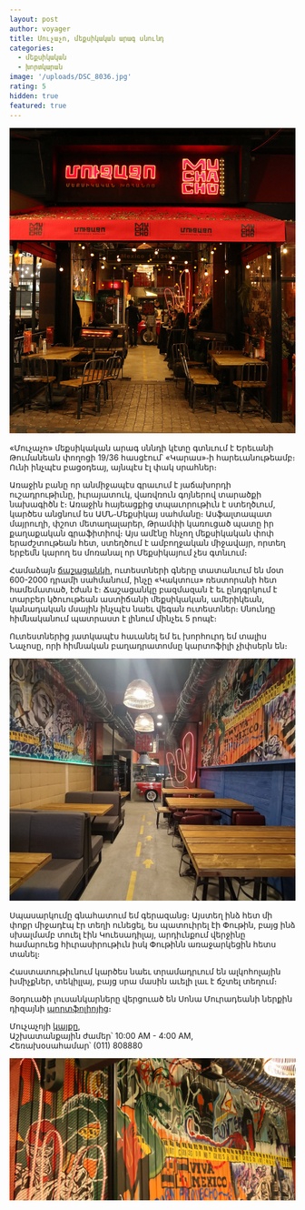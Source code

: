 ```yaml
---
layout: post
author: voyager
title: Մուչաչո, մեքսիկական արագ սնունդ
categories:
  - մեքսիկական
  - խորտկարան
image: '/uploads/DSC_8036.jpg'
rating: 5
hidden: true
featured: true
---
```


![առաջին նկար](/uploads/muchacho_1.jpeg)

«Մուչաչո» մեքսիկական արագ սննդի կէտը գտնւում է Երեւանի Թումանեան փողոցի 19/36 հասցէում՝ «Կարաս»֊ի հարեւանութեամբ։ Ունի ինչպէս բացօդեայ, այնպէս էլ փակ սրահներ։

Առաջին բանը որ անմիջապէս գրաւում է յաճախորդի ուշադրութիւնը, իւրայատուկ, վառվռուն գոյներով տարածքի նախագիծն է։ Առաջին հայեացքից տպաւորութիւն է ստեղծւում, կարծես անցնում ես ԱՄՆ֊Մեքսիկայ սահմանը։ Ասֆալտապատ մայրուղի, փշոտ մետաղալարեր, Թրամփի կառուցած պատը իր քաղաքական գրաֆիտիով։ Այս ամէնը հնչող մեքսիկական փոփ երաժշտութեան հետ, ստեղծում է ամբողջական միջավայր, որտեղ երբեմն կարող ես մոռանալ որ Մեքսիկայում չես գտնւում։

Համաձայն [ճաշացանկի](https://www.facebook.com/pg/MuchachoArmenia/menu/), ուտեստների գները տատանւում են մօտ 600-2000 դրամի սահմանում, ինչը «Կակտուս» ռեստորանի հետ համեմատած, էժան է։ Ճաշացանկը բազմազան է եւ ընդգրկում է տարբեր կծուութեան աստիճանի մեքսիկական, ամերիկեան, կանադական մսային ինչպէս նաեւ վեգան ուտեստներ։ Սնունդը հիմնականում պատրաստ է լինում մինչեւ 5 րոպէ։

Ուտեստներից յատկապէս հաւանել եմ եւ խորհուրդ եմ տալիս Նաչոսը, որի հիմնական բաղադրատոմսը կարտոֆիլի չիփսերն են։

![երրորդ նկար](/uploads/muchacho_2.jpeg)

Սպասարկումը գնահատում եմ գերազանց։ Այստեղ ինձ հետ մի փոքր միջադէպ էր տեղի ունեցել, ես պատուիրել էի Փութին, բայց ինձ սխալմամբ տուել էին Կուեսադիլայ, արդիւնքում վերջինը համարուեց հիւրասիրութիւն իսկ Փութինն առաջարկեցին հետս տանել։

Հաստատութիւնում կարծես նաեւ տրամադրւում են ալկոհոլային խմիչքներ, տեկիլլայ, բայց սրա մասին աւելի լաւ է ճշտել տեղում։

Յօդուածի լուսանկարները վերցուած են Սոնա Մուրադեանի ներքին դիզայնի [պորտֆոլիոյից](https://www.behance.net/gallery/109920275/MUCHACHO-Mexican-Fast-Food-interior-design-in-Yerevan)։

Մուչաչոյի [կայքը](https://www.facebook.com/MuchachoArmenia/), <br>
Աշխատանքային ժամեր՝ 10:00 AM - 4:00 AM,<br>
Հեռախօսահամար՝ (011) 808880

![երկրորդ նկար](/uploads/muchacho_3.jpeg)
